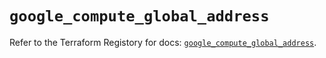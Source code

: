 # `google_compute_global_address`

Refer to the Terraform Registory for docs: [`google_compute_global_address`](https://registry.terraform.io/providers/hashicorp/google/4.72.1/docs/resources/compute_global_address).

